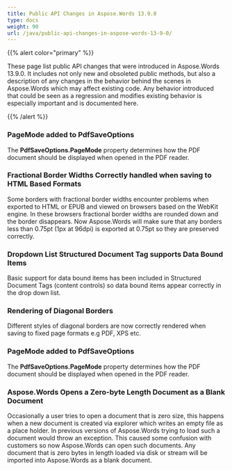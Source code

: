 ```yaml
---
title: Public API Changes in Aspose.Words 13.9.0
type: docs
weight: 90
url: /java/public-api-changes-in-aspose-words-13-9-0/
---
```


{{% alert color="primary" %}} 

These page list public API changes that were introduced in Aspose.Words 13.9.0. It includes not only new and obsoleted public methods, but also a description of any changes in the behavior behind the scenes in Aspose.Words which may affect existing code. Any behavior introduced that could be seen as a regression and modifies existing behavior is especially important and is documented here.

{{% /alert %}} 

### **PageMode added to PdfSaveOptions**

The **PdfSaveOptions.PageMode** property determines how the PDF document should be displayed when opened in the PDF reader.

### **Fractional Border Widths Correctly handled when saving to HTML Based Formats**

Some borders with fractional border widths encounter problems when exported to HTML or EPUB and viewed on browsers based on the WebKit engine. In these browsers fractional border widths are rounded down and the border disappears. Now Aspose.Words will make sure that any borders less than 0.75pt (1px at 96dpi) is exported at 0.75pt so they are preserved correctly.

### **Dropdown List Structured Document Tag supports Data Bound Items**

Basic support for data bound items has been included in Structured Document Tags (content controls) so data bound items appear correctly in the drop down list.

### **Rendering of Diagonal Borders**

Different styles of diagonal borders are now correctly rendered when saving to fixed page formats e.g PDF, XPS etc.

### **PageMode added to PdfSaveOptions**

The **PdfSaveOptions.PageMode** property determines how the PDF document should be displayed when opened in the PDF reader.

### **Aspose.Words Opens a Zero-byte Length Document as a Blank Document**

Occasionally a user tries to open a document that is zero size, this happens when a new document is created via explorer which writes an empty file as a place holder. In previous versions of Aspose.Words trying to load such a document would throw an exception. This caused some confusion with customers so now Aspose.Words can open such documents. Any document that is zero bytes in length loaded via disk or stream will be imported into Aspose.Words as a blank document.
